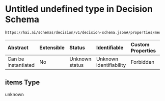 # Untitled undefined type in Decision Schema

```txt
https://hai.ai/schemas/decision/v1/decision-schema.json#/properties/messages/items
```



| Abstract            | Extensible | Status         | Identifiable            | Custom Properties | Additional Properties | Access Restrictions | Defined In                                                                                      |
| :------------------ | :--------- | :------------- | :---------------------- | :---------------- | :-------------------- | :------------------ | :---------------------------------------------------------------------------------------------- |
| Can be instantiated | No         | Unknown status | Unknown identifiability | Forbidden         | Allowed               | none                | [decision.schema.json\*](../../schemas/decision/v1/decision.schema.json "open original schema") |

## items Type

unknown
